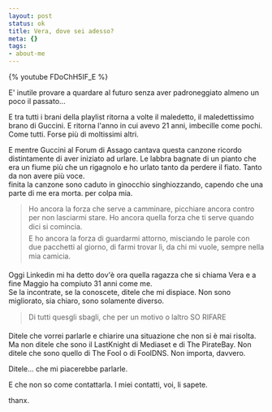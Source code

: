 ```yaml
--- 
layout: post
status: ok
title: Vera, dove sei adesso?
meta: {}
tags: 
- about-me
---
```


{% youtube FDoChH5IF_E %}

E' inutile provare a quardare al futuro senza aver padroneggiato almeno un poco il passato...  
   
E tra tutti i brani della playlist ritorna a volte il maledetto, il maledettissimo brano di Guccini. E ritorna l'anno in cui avevo 21 anni, imbecille come pochi. Come tutti. Forse più di moltissimi altri.  
  
E mentre Guccini al Forum di Assago cantava questa canzone ricordo distintamente di aver iniziato ad urlare. Le labbra bagnate di un pianto che era un fiume più che un rigagnolo e ho urlato tanto da perdere il fiato. Tanto da non avere più voce.  
 finita la canzone sono caduto in ginocchio singhiozzando, capendo che una parte di me era morta. per colpa mia.  
  
> Ho ancora la forza che serve a camminare, picchiare ancora contro per non lasciarmi stare. Ho ancora quella forza che ti serve quando dici si comincia.  
> E ho ancora la forza di guardarmi attorno, misciando le parole con due pacchetti al giorno, di farmi trovar lì, da chi mi vuole, sempre nella mia camicia.  
  
Oggi Linkedin mi ha detto dov'è ora quella ragazza che si chiama Vera e a fine Maggio ha compiuto 31 anni come me.  
Se la incontrate, se la conoscete, ditele che mi dispiace. Non sono migliorato, sia chiaro, sono solamente diverso.  
  
> Di tutti quesgli sbagli, che per un motivo o laltro SO RIFARE  
  
Ditele che vorrei parlarle e chiarire una situazione che non si è mai risolta. Ma non ditele che sono il LastKnight di Mediaset e di The PirateBay. Non ditele che sono quello di The Fool o di FoolDNS. Non importa, davvero.  
  
Ditele... che mi piacerebbe parlarle.  
  
E che non so come contattarla.  I miei contatti, voi, li sapete.
  
thanx. 
